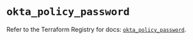 # `okta_policy_password`

Refer to the Terraform Registry for docs: [`okta_policy_password`](https://registry.terraform.io/providers/okta/okta/4.13.0/docs/resources/policy_password).
